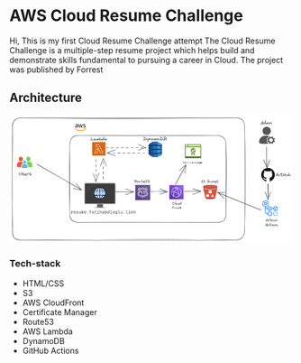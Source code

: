 # AWS Cloud Resume Challenge

Hi, This is my first Cloud Resume Challenge attempt
The Cloud Resume Challenge is a multiple-step resume project which helps build and demonstrate skills fundamental to pursuing a career in Cloud. The project was published by Forrest

## Architecture

![alt text](./architecture.png)

### Tech-stack ###

+ HTML/CSS
+ S3
+ AWS CloudFront
+ Certificate Manager
+ Route53
+ AWS Lambda
+ DynamoDB
+ GitHub Actions